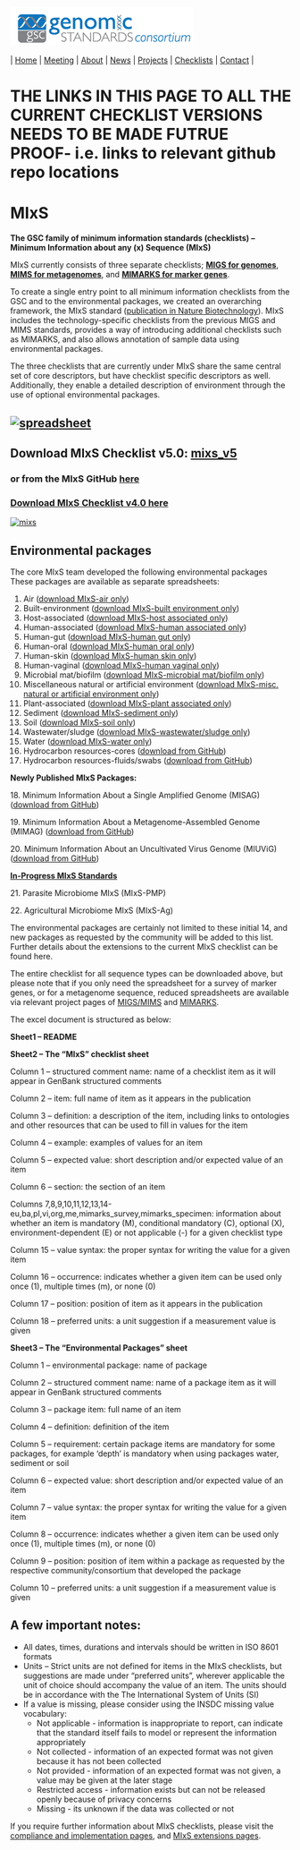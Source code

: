 [![Genomic Standards Consortium](/images/cropped-full_gsc_logo_sml.png)](https://gensc.org/)

| [Home](http://gensc.org) | [Meeting](/pages/meetings.md) | [About](/pages/about.md) | [News](/pages/news.md) | [Projects](/pages/projects.md) | [Checklists](/pages/checklists.md) | [Contact](/pages/contact.md) | 
 
# **THE LINKS IN THIS PAGE TO ALL THE CURRENT CHECKLIST VERSIONS NEEDS TO BE MADE FUTRUE PROOF- i.e. links to relevant github repo locations**

# MIxS

**The GSC family of minimum information standards (checklists) – Minimum Information about any (x) Sequence (MIxS)**

MIxS currently consists of three separate checklists; **[MIGS for genomes](https://pubmed.ncbi.nlm.nih.gov/18464787 "MIGS/MIMS")**, **[MIMS for metagenomes](https://pubmed.ncbi.nlm.nih.gov/18479204/ "MIGS/MIMS")**, and [**MIMARKS for marker genes**](https://pubmed.ncbi.nlm.nih.gov/21552244/).

To create a single entry point to all minimum information checklists from the GSC and to the environmental packages, we created an overarching framework, the MIxS standard ([publication in Nature Biotechnology](http://www.nature.com/nbt/journal/v29/n5/full/nbt.1823.html)). MIxS includes the technology-specific checklists from the previous MIGS and MIMS standards, provides a way of introducing additional checklists such as MIMARKS, and also allows annotation of sample data using environmental packages.

The three checklists that are currently under MIxS share the same central set of core descriptors, but have checklist specific descriptors as well. Additionally, they enable a detailed description of environment through the use of optional environmental packages.

## [![spreadsheet](http://press3.mcs.anl.gov/gensc/files/2015/07/spreadsheet.png)](http://press3.mcs.anl.gov/gensc/files/2015/07/spreadsheet.png)

## Download MIxS Checklist v5.0: [mixs\_v5](http://press3.mcs.anl.gov/gensc/files/2020/02/mixs_v5.xlsx)

### or from the MIxS GitHub [here](https://github.com/GenomicsStandardsConsortium/mixs-legacy/blob/master/mixs5/mixs_v5.xlsx)

### **[Download MIxS Checklist v4.0 here](http://press3.mcs.anl.gov/gensc/files/2015/07/MIxS_v4.xls "MIxS")**

[![mixs](http://press3.mcs.anl.gov/gensc/files/2015/07/mixs.png)](http://press3.mcs.anl.gov/gensc/files/2015/07/mixs.png)

## Environmental packages
The core MIxS team developed the following environmental packages These packages are available as separate spreadsheets:

1.  Air ([download MIxS-air only](http://press3.mcs.anl.gov/gensc/files/2016/07/MIxSair_210514.xls))
2.  Built-environment ([download MIxS-built environment only](http://press3.mcs.anl.gov/gensc/files/2016/07/MIxSbuiltenv_210514.xls))
3.  Host-associated ([download MIxS-host associated only](http://press3.mcs.anl.gov/gensc/files/2016/07/MIxShostassoc_210514.xls))
4.  Human-associated ([download MIxS-human associated only](http://press3.mcs.anl.gov/gensc/files/2016/07/MIxShumanassoc_210514.xls))
5.  Human-gut ([download MIxS-human gut only](http://press3.mcs.anl.gov/gensc/files/2016/07/MIxShumangut_210514.xls))
6.  Human-oral ([download MIxS-human oral only](http://press3.mcs.anl.gov/gensc/files/2016/07/MIxShumanoral_210514.xls))
7.  Human-skin ([download MIxS-human skin only](http://press3.mcs.anl.gov/gensc/files/2016/07/MIxShumanskin_210514.xls))
8.  Human-vaginal ([download MIxS-human vaginal only](http://press3.mcs.anl.gov/gensc/files/2016/07/MIxShumanvaginal_210514.xls))
9.  Microbial mat/biofilm ([download MIxS-microbial mat/biofilm only](http://press3.mcs.anl.gov/gensc/files/2016/07/MIxSmatbiofilm_210514.xls))
10.  Miscellaneous natural or artificial environment ([download MIxS-misc. natural or artificial environment only](http://press3.mcs.anl.gov/gensc/files/2016/07/MIxSmisc_210514.xls))
11.  Plant-associated ([download MIxS-plant associated only](http://press3.mcs.anl.gov/gensc/files/2016/07/MIxSplantassoc_210514.xls))
12.  Sediment ([download MIxS-sediment only](http://press3.mcs.anl.gov/gensc/files/2016/07/MIxSsediment_210514.xls))
13.  Soil ([download MIxS-soil only](http://press3.mcs.anl.gov/gensc/files/2016/07/MIxSsoil_210514.xls))
14.  Wastewater/sludge ([download MIxS-wastewater/sludge only](http://press3.mcs.anl.gov/gensc/files/2016/07/MIxSwastesludge_210514.xls))
15.  Water ([download MIxS-water only](http://press3.mcs.anl.gov/gensc/files/2016/07/MIxSwater_210514.xls))
16.  Hydrocarbon resources-cores ([download from GitHub](https://github.com/GenomicsStandardsConsortium/mixs-legacy/blob/master/mixs5/MIxShydrocarbcores_20180621.xlsx))
17.  Hydrocarbon resources-fluids/swabs ([download from GitHub](https://github.com/GenomicsStandardsConsortium/mixs-legacy/blob/master/mixs5/MIxShydrocarbfs_20180621.xlsx))

**Newly Published MIxS Packages:**

18\. Minimum Information About a Single Amplified Genome (MISAG) ([download from GitHub](https://github.com/GenomicsStandardsConsortium/mixs/blob/master/MAGS_SAGS_MIxS.xlsx))

19\. Minimum Information About a Metagenome-Assembled Genome (MIMAG) ([download from GitHub](https://github.com/GenomicsStandardsConsortium/mixs/blob/master/MAGS_SAGS_MIxS.xlsx))

20\. Minimum Information About an Uncultivated Virus Genome (MIUViG) ([download from GitHub](https://github.com/GenomicsStandardsConsortium/mixs/blob/master/UViGs_MIxS.xlsx))

[**In-Progress MIxS Standards**](https://github.com/GenomicsStandardsConsortium/mixs/blob/master/In_Progress_MIxS_Packages)

21\. Parasite Microbiome MIxS (MIxS-PMP)

22\. Agricultural Microbiome MIxS (MIxS-Ag)

The environmental packages are certainly not limited to these initial 14, and new packages as requested by the community will be added to this list. Further details about the extensions to the current MIxS checklist can be found here.

The entire checklist for all sequence types can be downloaded above, but please note that if you only need the spreadsheet for a survey of marker genes, or for a metagenome sequence, reduced spreadsheets are available via relevant project pages of [MIGS/MIMS](http://wiki.gensc.org/index.php?title=MIGS/MIMS) and [MIMARKS](http://wiki.gensc.org/index.php?title=MIMARKS).

The excel document is structured as below:

**Sheet1 – README**

**Sheet2 – The “MIxS” checklist sheet**

Column 1 – structured comment name: name of a checklist item as it will appear in GenBank structured comments

Column 2 – item: full name of item as it appears in the publication

Column 3 – definition: a description of the item, including links to ontologies and other resources that can be used to fill in values for the item

Column 4 – example: examples of values for an item

Column 5 – expected value: short description and/or expected value of an item

Column 6 – section: the section of an item

Columns 7,8,9,10,11,12,13,14-eu,ba,pl,vi,org,me,mimarks\_survey,mimarks\_specimen: information about whether an item is mandatory (M), conditional mandatory (C), optional (X), environment-dependent (E) or not applicable (-) for a given checklist type

Column 15 – value syntax: the proper syntax for writing the value for a given item

Column 16 – occurrence: indicates whether a given item can be used only once (1), multiple times (m), or none (0)

Column 17 – position: position of item as it appears in the publication

Column 18 – preferred units: a unit suggestion if a measurement value is given

**Sheet3 – The “Environmental Packages” sheet**

Column 1 – environmental package: name of package

Column 2 – structured comment name: name of a package item as it will appear in GenBank structured comments

Column 3 – package item: full name of an item

Column 4 – definition: definition of the item

Column 5 – requirement: certain package items are mandatory for some packages, for example ‘depth’ is mandatory when using packages water, sediment or soil

Column 6 – expected value: short description and/or expected value of an item

Column 7 – value syntax: the proper syntax for writing the value for a given item

Column 8 – occurrence: indicates whether a given item can be used only once (1), multiple times (m), or none (0)

Column 9 – position: position of item within a package as requested by the respective community/consortium that developed the package

Column 10 – preferred units: a unit suggestion if a measurement value is given

## A few important notes:

* All dates, times, durations and intervals should be written in ISO 8601 formats
* Units – Strict units are not defined for items in the MIxS checklists, but suggestions are made under “preferred units”, wherever applicable the unit of choice should accompany the value of an item. The units should be in accordance with the The International System of Units (SI)
* If a value is missing, please consider using the INSDC missing value vocabulary:
   * Not applicable - information is inappropriate to report, can indicate that the standard itself fails to model or represent the information appropriately
   * Not collected - information of an expected format was not given because it has not been collected
   * Not provided - information of an expected format was not given, a value may be given at the later stage
   * Restricted access - information exists but can not be released openly because of privacy concerns
   * Missing - its unknown if the data was collected or not
   
If you require further information about MIxS checklists, please visit the [compliance and implementation pages](http://gensc.org/mixs/mixs-compliance-and-implementation/ "MIxS Compliance and Implementation"), and [MIxS extensions pages](http://gensc.org/mixs/mixs-extensions/ "MIxS Extensions").
